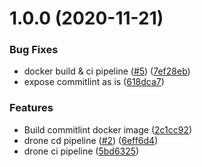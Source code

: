 # 1.0.0 (2020-11-21)


### Bug Fixes

* docker build & ci pipeline ([#5](http://git.ea/minhael/drone-commitlint/issues/5)) ([7ef28eb](http://git.ea/minhael/drone-commitlint/commit/7ef28ebdd4ebb23ab260b3ff44398749608fae24))
* expose commitlint as is ([618dca7](http://git.ea/minhael/drone-commitlint/commit/618dca728be450f221e1d730899f0b4edd25695c))


### Features

* Build commitlint docker image ([2c1cc92](http://git.ea/minhael/drone-commitlint/commit/2c1cc9209136aeaf04cb76492ef222dc91fc921b))
* drone cd pipeline ([#2](http://git.ea/minhael/drone-commitlint/issues/2)) ([6eff6d4](http://git.ea/minhael/drone-commitlint/commit/6eff6d4a8f12a3ff1f02932bc1e5fab99209ba80))
* drone ci pipeline ([5bd6325](http://git.ea/minhael/drone-commitlint/commit/5bd6325213870ef364d73cb85fbf7d98a96a4924))
